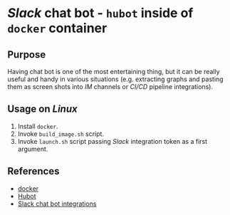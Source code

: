 # *Slack* chat bot - `hubot` inside of `docker` container

## Purpose

Having chat bot is one of the most entertaining thing, but it can be really useful and handy in various situations (e.g. extracting graphs and pasting them as screen shots into *IM* channels or *CI/CD* pipeline integrations).

## Usage on *Linux* 

1. Install `docker`.
2. Invoke `build_image.sh` script.
3. Invoke `launch.sh` script passing *Slack* integration token as a first argument.

## References

- [docker](https://www.docker.com)
- [Hubot](https://hubot.github.com/docs)
- [Slack chat bot integrations](https://slackapi.github.io/hubot-slack)
